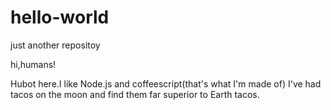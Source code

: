 # hello-world
just another repositoy

hi,humans!

Hubot here.I like Node.js and coffeescript(that's what I'm made of)
I've had tacos on the moon and find them far superior to Earth tacos.
